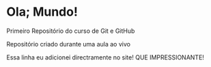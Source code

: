 # Ola; Mundo!
 Primeiro Repositório do curso de Git e GitHub

Repositório criado durante uma aula ao vivo

Essa linha eu adicionei directramente no site! QUE IMPRESSIONANTE!